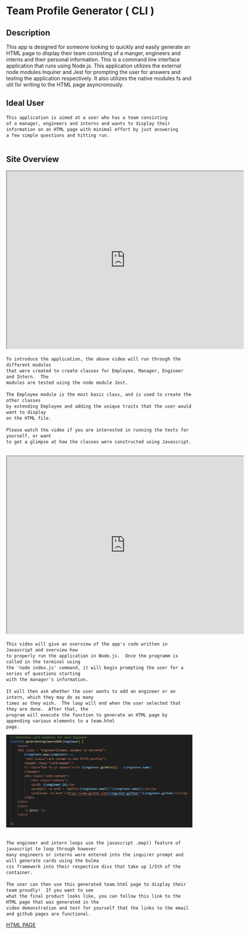 # Team Profile Generator ( CLI )

## Description

This app is designed for someone looking to quickly and easily generate an HTML page to display their team consisting of a manger, engineers and interns and their personal information.  This is a command line interface application that runs using Node.js.  This application utilizes the external node modules Inquirer and Jest for prompting the user for answers and testing the application respectively.  It also utilizes the native modules fs and util for writing to the HTML page asyncronously.

## Ideal User

```
This application is aimed at a user who has a team consisting
of a manager, engineers and interns and wants to display their 
information on an HTML page with minimal effort by just answering
a few simple questions and hitting run.
 
```

## Site Overview

<iframe src="https://drive.google.com/file/d/1LZOV-ecCj8-AxNepbPV8jxMx03kBZikh/preview" width="640" height="480"></iframe>

```
To introduce the application, the above video will run through the different modules
that were created to create classes for Employee, Manager, Engineer and Intern.  The
modules are tested using the node module Jest.  

The Employee module is the most basic class, and is used to create the other classes
by extending Employee and adding the unique traits that the user would want to display
on the HTML file.

Please watch the video if you are interested in running the tests for yourself, or want
to get a glimpse at how the classes were constructed using Javascript.  


```

<iframe src="https://drive.google.com/file/d/10d2epmXuZL5mgB5C5vZlAx-CM2zICzXL/preview" width="640" height="480"></iframe>


```
This video will give an overview of the app's code written in Javascript and overview how
to properly run the application in Node.js.  Once the programm is called in the terminal using
the 'node index.js' command, it will begin prompting the user for a series of questions starting
with the manager's information.

It will then ask whether the user wants to add an engineer or an intern, which they may do as many
times as they wish.  The loop will end when the user selected that they are done.  After that, the 
program will execute the function to generate an HTML page by appending various elements to a team.html
page.  

```

![Generate Engineer Code Snippet](images/generate.png)

```

The engineer and intern loops use the javascript .map() feature of javascript to loop through however
many engineers or interns were entered into the inquirer prompt and will generate cards using the bulma
css framework into their respective divs that take up 1/5th of the container.  

The user can then use this generated team.html page to display their team proudly!  If you want to see
what the final product looks like, you can follow this link to the HTML page that was generated in the 
video demonstration and test for yourself that the links to the email and github pages are functional.  

```
[HTML PAGE](./team.html)




